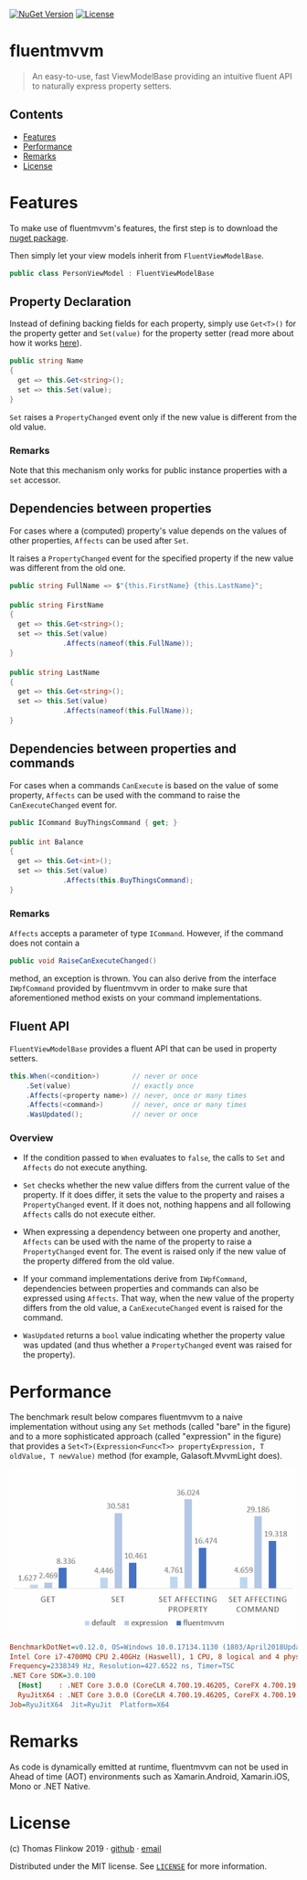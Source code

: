 [![NuGet Version](https://img.shields.io/nuget/v/fluentmvvm)](https://www.nuget.org/packages/fluentmvvm/)
[![License](https://img.shields.io/github/license/flinkow/fluentmvvm)](https://github.com/flinkow/fluentmvvm/blob/master/LICENSE)

# fluentmvvm

> An easy-to-use, fast ViewModelBase providing an intuitive fluent API to naturally express property setters.

## Contents

- [Features](https://github.com/flinkow/fluentmvvm#features)
- [Performance](https://github.com/flinkow/fluentmvvm#performance)
- [Remarks](https://github.com/flinkow/fluentmvvm#remarks)
- [License](https://github.com/flinkow/fluentmvvm#license)

# Features

To make use of fluentmvvm's features, the first step is to download the [nuget package](https://www.nuget.org/packages/fluentmvvm/).

Then simply let your view models inherit from `FluentViewModelBase`.

```csharp
public class PersonViewModel : FluentViewModelBase
```

## Property Declaration

Instead of defining backing fields for each property, simply use `Get<T>()` for the property getter and `Set(value)` for the property setter (read more about how it works [here](https://github.com/flinkow/fluentmvvm#howitworks)).

```csharp
public string Name
{
  get => this.Get<string>();
  set => this.Set(value);
}
```

`Set` raises a `PropertyChanged` event only if the new value is different from the old value.

### Remarks

Note that this mechanism only works for public instance properties with a `set` accessor.

## Dependencies between properties

For cases where a (computed) property's value depends on the values of other properties, `Affects` can be used after `Set`.

It raises a `PropertyChanged` event for the specified property if the new value was different from the old one.

```csharp
public string FullName => $"{this.FirstName} {this.LastName}";

public string FirstName
{
  get => this.Get<string>();
  set => this.Set(value)
             .Affects(nameof(this.FullName));
}

public string LastName
{
  get => this.Get<string>();
  set => this.Set(value)
             .Affects(nameof(this.FullName));
}
```

## Dependencies between properties and commands
For cases when a commands `CanExecute` is based on the value of some property, `Affects` can be used with the command to raise the `CanExecuteChanged` event for.

```csharp
public ICommand BuyThingsCommand { get; }

public int Balance
{
  get => this.Get<int>();
  set => this.Set(value)
             .Affects(this.BuyThingsCommand);
}
```

### Remarks

`Affects` accepts a parameter of type `ICommand`. However, if the command does not contain a

```csharp
public void RaiseCanExecuteChanged()
```

method, an exception is thrown. You can also derive from the interface `IWpfCommand` provided by fluentmvvm in order to make sure that aforementioned method exists on your command implementations.

## Fluent API

`FluentViewModelBase` provides a fluent API that can be used in property setters.

```csharp
this.When(<condition>)        // never or once
    .Set(value)               // exactly once
    .Affects(<property name>) // never, once or many times
    .Affects(<command>)       // never, once or many times
    .WasUpdated();            // never or once
```

### Overview

- If the condition passed to `When` evaluates to `false`, the calls to `Set` and `Affects` do not execute anything.

- `Set` checks whether the new value differs from the current value of the property. If it does differ, it sets the value to the property and raises a `PropertyChanged` event. If it does not, nothing happens and all following `Affects` calls do not execute either.

- When expressing a dependency between one property and another, `Affects` can be used with the name of the property to raise a `PropertyChanged` event for. The event is raised only if the new value of the property differed from the old value.

- If your command implementations derive from `IWpfCommand`, dependencies between properties and commands can also be expressed using `Affects`. That way, when the new value of the property differs from the old value, a `CanExecuteChanged` event is raised for the command.

- `WasUpdated` returns a `bool` value indicating whether the property value was updated (and thus whether a `PropertyChanged` event was raised for the property).

# Performance

The benchmark result below compares fluentmvvm to a naive implementation without using any `Set` methods (called "bare" in the figure) and to a more sophisticated approach (called "expression" in the figure) that provides a `Set<T>(Expression<Func<T>> propertyExpression, T oldValue, T newValue)` method (for example, Galasoft.MvvmLight does).

<p align="center">
  <img src="https://github.com/flinkow/fluentmvvm/blob/master/performance.PNG" />
</p>

```ini
BenchmarkDotNet=v0.12.0, OS=Windows 10.0.17134.1130 (1803/April2018Update/Redstone4)
Intel Core i7-4700MQ CPU 2.40GHz (Haswell), 1 CPU, 8 logical and 4 physical cores
Frequency=2338349 Hz, Resolution=427.6522 ns, Timer=TSC
.NET Core SDK=3.0.100
  [Host]    : .NET Core 3.0.0 (CoreCLR 4.700.19.46205, CoreFX 4.700.19.46214), X64 RyuJIT
  RyuJitX64 : .NET Core 3.0.0 (CoreCLR 4.700.19.46205, CoreFX 4.700.19.46214), X64 RyuJIT
Job=RyuJitX64  Jit=RyuJit  Platform=X64  
```

# Remarks
As code is dynamically emitted at runtime, fluentmvvm can not be used in Ahead of time (AOT) environments such as Xamarin.Android, Xamarin.iOS, Mono or .NET Native.

# License

(c) Thomas Flinkow 2019 · [github](https://github.com/flinkow) · [email](flinkow@thomas-flinkow.de)

Distributed under the MIT license. See [`LICENSE`](https://github.com/flinkow/fluentmvvm/blob/master/LICENSE) for more information.
